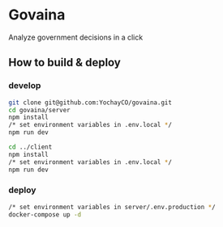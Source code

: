 # Govaina
Analyze government decisions in a click

## How to build & deploy

### develop
```bash
git clone git@github.com:YochayCO/govaina.git
cd govaina/server
npm install
/* set environment variables in .env.local */ 
npm run dev

cd ../client
npm install
/* set environment variables in .env.local */ 
npm run dev
```

### deploy
```bash
/* set environment variables in server/.env.production */ 
docker-compose up -d
```
